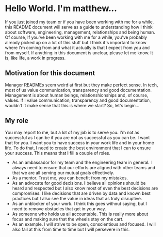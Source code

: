 # Hello World. I'm matthew...

If you just joined my team or if you have been working with me for a while, this README document will serve as a guide to understanding how I think about software, engineering, management, relationships and being human. Of course, If you've been working with me for a while, you've probably already picked up on a lot of this stuff but I think it's important to know where I'm coming from and what it  actually is that I expect from you and from myself. If anything in this document is unclear, please let me know. It is, like life, a work in progress.


## Motivation for this document

Manager READMEs seem weird at first but they make perfect sense. In tech, most of us value communication, transparency and good documentation. Management is about human beings, relationshionships and, of course, values. If I value communication, transparency and good documentation, wouldn't it make sense that this is where we start? So, let's begin...


## My role

You may report to me, but a lot of my job is to serve you. I'm not as successful as I can be if you are not as successful as you can be. I want that for you. I want you to have success in your work life and in your home life. To do that, I need to create the best environment that I can to ensure your success. This means that I fill a couple of roles.

- As an ambassador for my team and the engineering team in general. I always need to ensure that our efforts are aligned with other teams and that we are all serving our mutual goals effectively.
- As a mentor. Trust me, you can benefit from my mistakes.
- As an advocate for good decisions. I believe all opinions should be heard and respected but I also know most of even the best decisions are compromises. I like decisions that are driven by data and known best practices but I also see the value in ideas that as truly disruptive.
- As an unblocker of your work. I think this goes without saying, but I need to remove obstacles that get in your way.
- As someone who holds us all accountable. This is really more about focus and making sure that the wheels stay on the cart.
- As an example. I will strive to be open, conscientious and focused. I will also fail at this from time to time but I will persevere in this.

